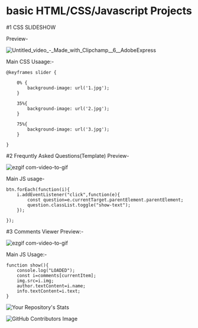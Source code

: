 # basic HTML/CSS/Javascript Projects




#1 CSS SLIDESHOW

Preview-



![Untitled_video_-_Made_with_Clipchamp__6__AdobeExpress](https://github.com/akshatmiglani/HTML-CSS-JavaScriptBeginnerProjects/assets/120178102/a631e843-b37e-483f-a1da-efbe1a6d020c)



Main CSS Usaage:-



    @keyframes slider {

        0% {
            background-image: url('1.jpg');
        }
    
        35%{
            background-image: url('2.jpg');
        }
    
        75%{
            background-image: url('3.jpg');
        }
    
    }


#2 Frequntly Asked Questions(Template)
Preview-

![ezgif com-video-to-gif](https://github.com/akshatmiglani/HTML-CSS-JavaScriptBeginnerProjects/assets/120178102/7cdbeac2-cefe-4f7d-9548-6607442b58fb)

Main JS usage-
 
    btn.forEach(function(i){
        i.addEventListener("click",function(e){
            const question=e.currentTarget.parentElement.parentElement;
            question.classList.toggle("show-text");
        });
    
    });

#3 Comments Viewer
Preview:-

![ezgif com-video-to-gif](https://github.com/akshatmiglani/HTML-CSS-JavaScriptBeginnerProjects/assets/120178102/f54336c9-be20-4702-a976-3b8e5a50a971)

Main JS Usage:-

    function show(){
        console.log("LOADED");
        const i=comments[currentItem];
        img.src=i.img;
        author.textContent=i.name;
        info.textContent=i.text;
    }

    
![Your Repository's Stats](https://github-readme-stats.vercel.app/api/top-langs/?username=akshatmiglani&theme=blue-green)

![GitHub Contributors Image](https://contrib.rocks/image?repo=akshatmiglani/HTML-CSS-JavaScriptBeginnerProjects)
